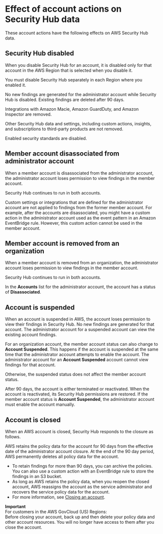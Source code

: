 # Effect of account actions on Security Hub data<a name="securityhub-data-retention"></a>

These account actions have the following effects on AWS Security Hub data\.

## Security Hub disabled<a name="securityhub-effects-disable-securityhub"></a>

When you disable Security Hub for an account, it is disabled only for that account in the AWS Region that is selected when you disable it\.

You must disable Security Hub separately in each Region where you enabled it\.

No new findings are generated for the administrator account while Security Hub is disabled\. Existing findings are deleted after 90 days\.

Integrations with Amazon Macie, Amazon GuardDuty, and Amazon Inspector are removed\.

Other Security Hub data and settings, including custom actions, insights, and subscriptions to third\-party products are not removed\.

Enabled security standards are disabled\.

## Member account disassociated from administrator account<a name="securityhub-effects-member-disassociation"></a>

When a member account is disassociated from the administrator account, the administrator account loses permission to view findings in the member account\.

Security Hub continues to run in both accounts\.

Custom settings or integrations that are defined for the administrator account are not applied to findings from the former member account\. For example, after the accounts are disassociated, you might have a custom action in the administrator account used as the event pattern in an Amazon EventBridge rule\. However, this custom action cannot be used in the member account\.

## Member account is removed from an organization<a name="securityhub-effects-member-leaves-org"></a>

When a member account is removed from an organization, the administrator account loses permission to view findings in the member account\.

Security Hub continues to run in both accounts\.

In the **Accounts** list for the administrator account, the account has a status of **Disassociated**\.

## Account is suspended<a name="securityhub-effects-account-suspended"></a>

When an account is suspended in AWS, the account loses permission to view their findings in Security Hub\. No new findings are generated for that account\. The administrator account for a suspended account can view the existing account findings\.

For an organization account, the member account status can also change to **Account Suspended**\. This happens if the account is suspended at the same time that the administrator account attempts to enable the account\. The administrator account for an **Account Suspended** account cannot view findings for that account\.

Otherwise, the suspended status does not affect the member account status\.

After 90 days, the account is either terminated or reactivated\. When the account is reactivated, its Security Hub permissions are restored\. If the member account status is **Account Suspended**, the administrator account must enable the account manually\.

## Account is closed<a name="securityhub-effects-account-deletion"></a>

When an AWS account is closed, Security Hub responds to the closure as follows\.

 AWS retains the policy data for the account for 90 days from the effective date of the administrator account closure\. At the end of the 90 day period, AWS permanently deletes all policy data for the account\. 
+  To retain findings for more than 90 days, you can archive the policies\. You can also use a custom action with an EventBridge rule to store the findings in an S3 bucket\. 
+  As long as AWS retains the policy data, when you reopen the closed account, AWS reassigns the account as the service administrator and recovers the service policy data for the account\. 
+  For more information, see [Closing an account](https://docs.aws.amazon.com/awsaccountbilling/latest/aboutv2/close-account.html)\. 

**Important**  
 For customers in the AWS GovCloud \(US\) Regions:   
 Before closing your account, back up and then delete your policy data and other account resources\. You will no longer have access to them after you close the account\. 